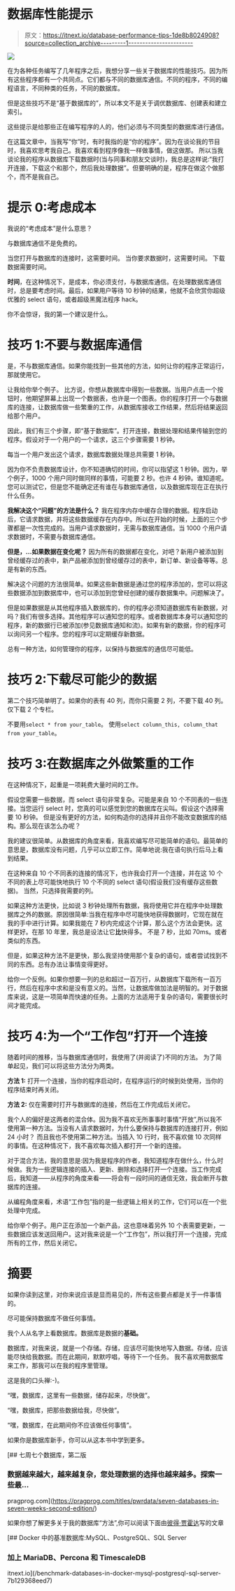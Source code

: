 # 数据库性能提示

> 原文：<https://itnext.io/database-performance-tips-1de8b8024908?source=collection_archive---------1----------------------->

![](img/d9bc046a462262014ad7ca17f048d335.png)

在为各种任务编写了几年程序之后，我想分享一些关于数据库的性能技巧。因为所有这些程序都有一个共同点。它们都与不同的数据库通信。不同的程序，不同的编程语言，不同种类的任务，不同的数据库。

但是这些技巧不是“基于数据库的”，所以本文不是关于调优数据库、创建表和建立索引。

这些提示是给那些正在编写程序的人的，他们必须与不同类型的数据库进行通信。

在这篇文章中，当我写“你”时，有时我指的是“你的程序”。因为在谈论我的节目时，我喜欢思考我自己。我喜欢看到程序像我一样做事情，做这做那。
所以当我谈论我的程序从数据库下载数据时(当与同事和朋友交谈时)，我总是这样说:“我打开连接，下载这个和那个，然后我处理数据”。但要明确的是，程序在做这个做那个，而不是我自己。

# 提示 0:考虑成本

我说的“考虑成本”是什么意思？

与数据库通信不是免费的。

当您打开与数据库的连接时，这需要时间。
当你要求数据时，这需要时间。
下载数据需要时间。

**时间**，在这种情况下，是成本，你必须支付，与数据库通信。在处理数据库通信时，总是要考虑时间。最后，如果用户等待 10 秒钟的结果，他就不会欣赏你超级优雅的 select 语句，或者超级黑魔法程序 hack。

你不会惊讶，我的第一个建议是什么。

# 技巧 1:不要与数据库通信

是，不与数据库通信。如果你能找到一些其他的方法，如何让你的程序正常运行，那就使用它。

让我给你举个例子。
比方说，你想从数据库中得到一些数据。当用户点击一个按钮时，他期望屏幕上出现一个数据表，也许是一个图表。你的程序打开一个与数据库的连接，让数据库做一些繁重的工作，从数据库接收工作结果，然后将结果返回给那个用户。

因此，我们有三个步骤，即“基于数据库”。打开连接，数据处理和结果传输到您的程序。假设对于一个用户的一个请求，这三个步骤需要 1 秒钟。

每当一个用户发出这个请求，数据库数据处理总共需要 1 秒钟。

因为你不负责数据库设计，你不知道确切的时间，你可以指望这 1 秒钟。因为，举个例子，1000 个用户同时做同样的事情，可能要 2 秒。也许 4 秒钟。谁知道呢。您可以测试它，但是您不能确定还有谁在与数据库通信，以及数据库现在正在执行什么任务。

**我解决这个“问题”的方法是什么？** 我在程序内存中缓存合理的数据。程序启动后，它请求数据，并将这些数据缓存在内存中。所以在开始的时候，上面的三个步骤都是一次性完成的。当用户请求数据时，无需与数据库通信。当 1000 个用户请求数据时，不需要与数据库通信。

**但是，…如果数据在变化呢？**
因为所有的数据都在变化，对吧？新用户被添加到曾经缓存过的表中，新产品被添加到曾经缓存过的表中，新订单、新设备等等。总是有新的东西。

解决这个问题的方法很简单。如果这些新数据是通过您的程序添加的，您可以将这些数据添加到数据库中，也可以添加到您曾经创建的缓存数据集中。问题解决了。

但是如果数据是从其他程序插入数据库的，你的程序必须知道数据库有新数据，对吗？我们有很多选择。其他程序可以通知您的程序。或者数据库本身可以通知您的程序，新的数据行已被添加(参见数据库通知和流)。如果有新的数据，你的程序可以询问另一个程序。您的程序可以定期缓存新数据。

总有一种方法，如何管理你的程序，以保持与数据库的通信尽可能低。

# 技巧 2:下载尽可能少的数据

第二个技巧简单明了。如果你的表有 40 列，而你只需要 2 列，不要下载 40 列。仅下载 2 个专栏。

不要用`select * from your_table`。
使用`select column_this, column_that from your_table`。

# 技巧 3:在数据库之外做繁重的工作

在这种情况下，起重是一项耗费大量时间的工作。

假设您需要一些数据，而 select 语句非常复杂。可能是来自 10 个不同表的一些连接。当您运行 select 时，您真的可以感觉到您的数据库在尖叫。假设这个选择需要 10 秒钟。
但是没有更好的方法，如何构造你的选择并且你不能改变数据库的结构。那么现在该怎么办呢？

我的建议很简单。从数据库的角度来看，我喜欢编写尽可能简单的语句。最简单的意思是，数据库没有问题，几乎可以立即工作。简单地说:我在语句执行后马上看到结果。

在这种来自 10 个不同表的连接的情况下，也许我会打开一个连接，并在这 10 个不同的表上尽可能快地执行 10 个不同的 select 语句(假设我们没有缓存这些数据)。
当然，只选择我需要的列。

如果这种方法更快，比如说 3 秒钟处理所有数据，我将使用它并在程序中处理数据库之外的数据。原因很简单:当我在程序中尽可能快地获得数据时，它现在就在我的手中进行计算。如果我能在 7 秒内完成这个计算，那么这个方法会更快。这样更好。在那 10 年里，我总是设法让它**比**快得多。
不是 7 秒，比如 70ms。或者类似的东西。

但是，如果这种方法不是更快，那么我坚持使用那个复杂的语句，或者尝试找到不同的东西。总有办法让事情变得更好。

给你一个反例。如果你想要一列的总和超过一百万行，从数据库下载所有一百万行，然后在程序中求和是没有意义的。当然，让数据库做加法是明智的。对于数据库来说，这是一项简单而快速的任务。上面的方法适用于复杂的语句，需要很长时间才能完成。

# 技巧 4:为一个“工作包”打开一个连接

随着时间的推移，当与数据库通信时，我使用了(并阅读了)不同的方法。
为了简单起见，我们可以将这些方法分为两类。

**方法 1:** 打开一个连接，当你的程序启动时，在程序运行的时候到处使用，当你的程序结束时再关闭。

**方法 2:** 仅在需要时打开与数据库的连接，然后在工作完成后关闭它。

我个人的偏好是这两者的混合体。因为我不喜欢无所事事时事情“开放”,所以我不使用第一种方法。当没有人请求数据时，为什么要保持与数据库的连接打开，例如 24 小时？
而且我也不使用第二种方法。当插入 10 行时，我不喜欢做 10 次同样的事情。在这种情况下，我不喜欢每次插入都打开一个新的连接。

对于混合方法，我的意思是:因为我是程序的作者，我知道程序在做什么，什么时候做。我为一些逻辑连接的插入、更新、删除和选择打开一个连接。当工作完成后，我知道——从程序的角度来看——将会有一段时间的通信无效，我会断开与数据库的连接。

从编程角度来看，术语“工作包”指的是一些逻辑上相关的工作，它们可以在一个批处理中完成。

给你举个例子。用户正在添加一个新产品，这也意味着另外 10 个表需要更新，一些数据应该发送回用户。这对我来说是一个“工作包”，所以我打开一个连接，完成所有的工作，然后关闭它。

# 摘要

如果你读到这里，对你来说应该是显而易见的，所有这些要点都是关于一件事情的。

尽可能保持数据库不做任何事情。

我个人从名字上看数据库。数据库是数据的**基础。**

数据库，对我来说，就是一个存储。存储，应该尽可能快地写入数据。存储，应该能尽快给我数据。而在此期间，默默哼唱，等待下一个任务。
我不喜欢用数据库来工作，那我可以在我的程序里管理。

这是我的口头禅:-)。

“嘿，数据库，这里有一些数据，储存起来，尽快做”。

“嘿，数据库，把那些数据给我，尽快做”。

“嘿，数据库，在此期间你不应该做任何事情”。

如果你是数据库新手，你可以从这本书中学到更多。

[](https://pragprog.com/titles/pwrdata/seven-databases-in-seven-weeks-second-edition/) [## 七周七个数据库，第二版

### 数据越来越大，越来越复杂，您处理数据的选择也越来越多。探索一些最…

pragprog.com](https://pragprog.com/titles/pwrdata/seven-databases-in-seven-weeks-second-edition/) 

如果你想了解更多关于我的数据库“方法”,你可以阅读下面由[彼得·贾霍达](https://medium.com/u/6f72c855da06?source=post_page-----1de8b8024908--------------------------------)写的文章

[](/benchmark-databases-in-docker-mysql-postgresql-sql-server-7b129368eed7) [## Docker 中的基准数据库:MySQL、PostgreSQL、SQL Server

### 加上 MariaDB、Percona 和 TimescaleDB

itnext.io](/benchmark-databases-in-docker-mysql-postgresql-sql-server-7b129368eed7)